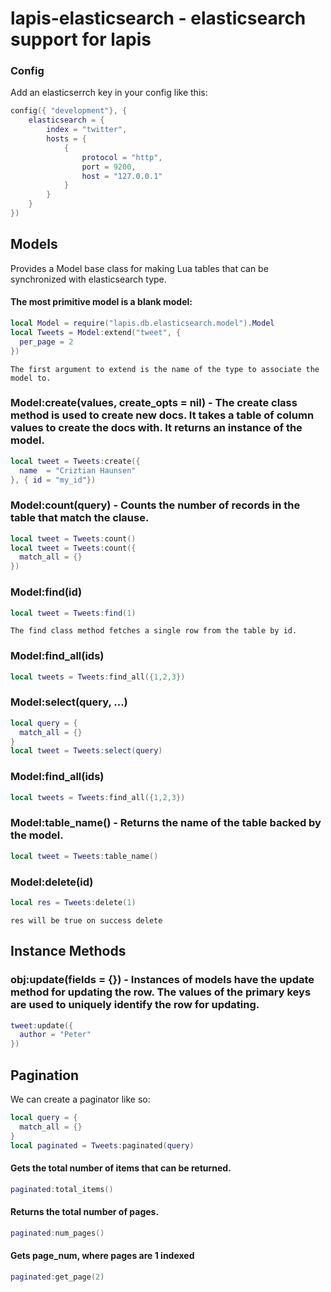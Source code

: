 # lapis-elasticsearch - elasticsearch support for lapis

### Config <br />
Add an elasticserrch key in your config like this:
```lua
config({ "development"}, {
    elasticsearch = {
        index = "twitter",
        hosts = {
            {
                protocol = "http",
                port = 9200,
                host = "127.0.0.1"
            }
        }
    }
})
```

## Models <br/>
Provides a Model base class for making Lua tables that can be synchronized with elasticsearch type. 
#### The most primitive model is a blank model:

```lua
local Model = require("lapis.db.elasticsearch.model").Model
local Tweets = Model:extend("tweet", {
  per_page = 2
})
```
```
The first argument to extend is the name of the type to associate the model to. 
```
### Model:create(values, create_opts = nil) - The create class method is used to create new docs. It takes a table of column values to create the docs with. It returns an instance of the model.
```lua
local tweet = Tweets:create({
  name  = "Criztian Haunsen"
}, { id = "my_id"})
```

### Model:count(query) - Counts the number of records in the table that match the clause.
```lua
local tweet = Tweets:count()
local tweet = Tweets:count({
  match_all = {}
})
```

### Model:find(id)
```lua
local tweet = Tweets:find(1)
```
```
The find class method fetches a single row from the table by id. 
```

### Model:find_all(ids)
```lua
local tweets = Tweets:find_all({1,2,3})
```

### Model:select(query, ...)
```lua
local query = {
  match_all = {}
}
local tweet = Tweets:select(query)
```
### Model:find_all(ids)
```lua
local tweets = Tweets:find_all({1,2,3})
```

### Model:table_name() - Returns the name of the table backed by the model.
```lua
local tweet = Tweets:table_name()
```

### Model:delete(id)
```lua
local res = Tweets:delete(1)
```
```
res will be true on success delete
```

## Instance Methods
### obj:update(fields = {}) - Instances of models have the update method for updating the row. The values of the primary keys are used to uniquely identify the row for updating.
```lua
tweet:update({
  author = "Peter"
})
```

## Pagination <br />
We can create a paginator like so:
```lua
local query = {
  match_all = {}
}
local paginated = Tweets:paginated(query)
```
#### Gets the total number of items that can be returned. 
```lua
paginated:total_items()
```
#### Returns the total number of pages.
```lua
paginated:num_pages()
```
#### Gets page_num, where pages are 1 indexed
```lua
paginated:get_page(2)
```
